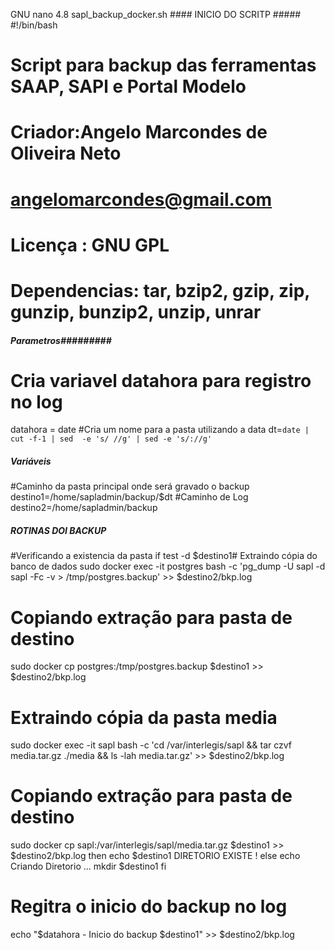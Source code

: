   GNU nano 4.8                                                            sapl_backup_docker.sh                                                                         #### INICIO DO SCRITP #####
#!/bin/bash
#  Script para backup das ferramentas SAAP, SAPl e  Portal Modelo
#
# Criador:Angelo Marcondes de Oliveira Neto
#         angelomarcondes@gmail.com
# Licença : GNU GPL
# Dependencias: tar, bzip2, gzip, zip, gunzip, bunzip2, unzip, unrar
##### Parametros#########
# Cria variavel datahora para registro no log
datahora = date
#Cria um nome para a pasta utilizando a data
dt=`date | cut -f-1 | sed  -e 's/ //g' | sed -e 's/://g'`
##### Variáveis #####
#Caminho da pasta principal onde será gravado o backup
destino1=/home/sapladmin/backup/$dt
#Caminho de Log
destino2=/home/sapladmin/backup

##### ROTINAS DOI BACKUP #####
#Verificando a existencia da pasta
if test -d $destino1# Extraindo cópia do banco de dados
sudo docker exec -it postgres bash -c 'pg_dump -U sapl -d sapl -Fc -v > /tmp/postgres.backup' >> $destino2/bkp.log
# Copiando extração para pasta de destino
sudo docker cp postgres:/tmp/postgres.backup $destino1 >> $destino2/bkp.log
# Extraindo cópia da pasta media
sudo docker exec -it sapl bash -c 'cd /var/interlegis/sapl && tar czvf media.tar.gz ./media && ls -lah media.tar.gz' >> $destino2/bkp.log
# Copiando extração para pasta de destino
sudo docker cp sapl:/var/interlegis/sapl/media.tar.gz $destino1 >> $destino2/bkp.log
then
   echo $destino1 DIRETORIO EXISTE !
else
   echo Criando Diretorio ...
   mkdir $destino1
fi
# Regitra o inicio do backup no log
echo "$datahora - Inicio do backup $destino1" >> $destino2/bkp.log
